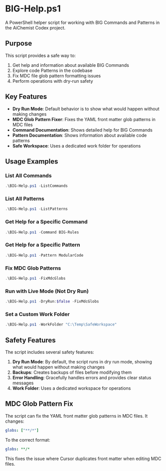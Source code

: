 # BIG-Help.ps1

A PowerShell helper script for working with BIG Commands and Patterns in the AiChemist Codex project.

## Purpose

This script provides a safe way to:

1. Get help and information about available BIG Commands
2. Explore code Patterns in the codebase
3. Fix MDC file glob pattern formatting issues
4. Perform operations with dry-run safety

## Key Features

- **Dry Run Mode**: Default behavior is to show what would happen without making changes
- **MDC Glob Pattern Fixer**: Fixes the YAML front matter glob patterns in MDC files
- **Command Documentation**: Shows detailed help for BIG Commands
- **Pattern Documentation**: Shows information about available code patterns
- **Safe Workspace**: Uses a dedicated work folder for operations

## Usage Examples

### List All Commands

```powershell
.\BIG-Help.ps1 -ListCommands
```

### List All Patterns

```powershell
.\BIG-Help.ps1 -ListPatterns
```

### Get Help for a Specific Command

```powershell
.\BIG-Help.ps1 -Command BIG-Rules
```

### Get Help for a Specific Pattern

```powershell
.\BIG-Help.ps1 -Pattern ModularCode
```

### Fix MDC Glob Patterns

```powershell
.\BIG-Help.ps1 -FixMdcGlobs
```

### Run with Live Mode (Not Dry Run)

```powershell
.\BIG-Help.ps1 -DryRun:$false -FixMdcGlobs
```

### Set a Custom Work Folder

```powershell
.\BIG-Help.ps1 -WorkFolder "C:\Temp\SafeWorkspace"
```

## Safety Features

The script includes several safety features:

1. **Dry Run Mode**: By default, the script runs in dry run mode, showing what would happen without making changes
2. **Backups**: Creates backups of files before modifying them
3. **Error Handling**: Gracefully handles errors and provides clear status messages
4. **Work Folder**: Uses a dedicated workspace for operations

## MDC Glob Pattern Fix

The script can fix the YAML front matter glob patterns in MDC files. It changes:

```yaml
globs: ["**/*"]
```

To the correct format:

```yaml
globs: **/*
```

This fixes the issue where Cursor duplicates front matter when editing MDC files.
